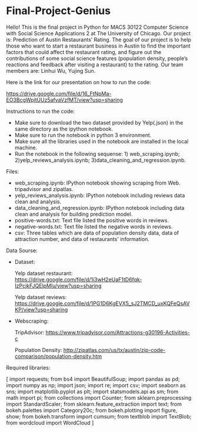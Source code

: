 # Final-Project-Genius


Hello! This is the final project in Python for MACS 30122 Computer Science with Social Science Applications 2 at The University of Chicago. Our project is: Prediction of Austin Restaurants’ Rating. The goal of our project is to help those who want to start a restaurant business in Austin to find the important factors that could affect the restaurant rating, and figure out the contributions of some social science features (population density, people’s reactions and feedback after visiting a restaurant) to the rating. Our team members are:  Linhui Wu, Yujing Sun.

Here is the link for our presentation on how to run the code: 

https://drive.google.com/file/d/16_FtNpMa-EO3BcgWpjtUUz5afvaVzfMT/view?usp=sharing


Instructions to run the code:

- Make sure to download the two dataset provided by Yelp(.json) in the same directory as the ipython notebook.     
- Make sure to run the notebook in python 3 environment. 
- Make sure all the libraries used in the notebook are installed in the local machine.     
- Run the notebook in the following sequense: 1) web_scraping.ipynb; 2)yelp_reviews_analysis.ipynb; 3)data_cleaning_and_regression.ipynb.


Files:

- web_scraping.ipynb: IPython notebook showing scraping from Web. tripadvisor and zipatlas.     
- yelp_reviews_analysis.ipynb: IPython notebook including reviews data clean and analysis.      
- data_cleaning_and_regression.ipynb: IPython notebook including data clean and analysis for building prediction model.
- positive-words.txt: Text file listed the positive words in reviews.
- negative-words.txt: Text file listed the negative words in reviews.
- csv: Three tables which are data of population density data, data of attraction number, and data of restaurants' information. 


Data Sourse:

- Dataset:
  
    Yelp dataset restaurant: https://drive.google.com/file/d/1i3wH2eUaF1tD6fqk-IzPcjkFJQElpMlu/view?usp=sharing
    
    Yelp dataset reviews: https://drive.google.com/file/d/1PG1D6KgEVX5_sJ2TMCD_uxKQFeQsAVKP/view?usp=sharing
    
- Webscraping:
  
    TripAdvisor: https://www.tripadvisor.com/Attractions-g30196-Activities-c
    
    Population Density: http://zipatlas.com/us/tx/austin/zip-code-comparison/population-density.htm



Required libraries:

  [ import requests; from bs4 import BeautifulSoup; import pandas as pd; import numpy as np; import json; import re; import csv; import seaborn as sns; import matplotlib.pyplot as plt; import statsmodels.api as sm; from math import pi; from collections import Counter; from sklearn.preprocessing import StandardScaler; from sklearn.feature_extraction import text; from bokeh.palettes import Category20c; from bokeh.plotting import figure, show; from bokeh.transform import cumsum; from textblob import TextBlob; from wordcloud import WordCloud ]
  
